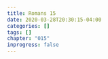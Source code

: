 ```yaml
---
title: Romans 15
date: 2020-03-28T20:30:15-04:00
categories: []
tags: []
chapter: "015"
inprogress: false
---
```


